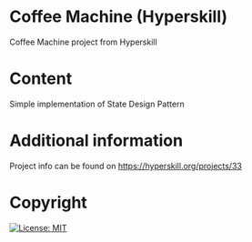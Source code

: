 # Coffee Machine (Hyperskill)
Coffee Machine project from Hyperskill

# Content
Simple implementation of State Design Pattern

# Additional information
Project info can be found on https://hyperskill.org/projects/33

# Copyright
[![License: MIT](https://img.shields.io/badge/License-MIT-yellow.svg)](https://opensource.org/licenses/MIT)
